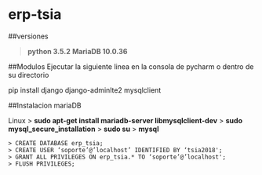 # erp-tsia

##versiones
> **python 3.5.2**
> **MariaDB 10.0.36**

##Modulos
Ejecutar la siguiente linea en la consola de pycharm o dentro de su directorio

pip install django django-adminlte2 mysqlclient

##Instalacion mariaDB

Linux
    > **sudo apt-get install mariadb-server libmysqlclient-dev**
    > **sudo mysql_secure_installation**
    > **sudo su**
    > **mysql**
    
    > CREATE DATABASE erp_tsia;
    > CREATE USER ‘soporte’@’localhost’ IDENTIFIED BY ‘tsia2018'; 
    > GRANT ALL PRIVILEGES ON erp_tsia.* TO ‘soporte’@’localhost';
    > FLUSH PRIVILEGES;
